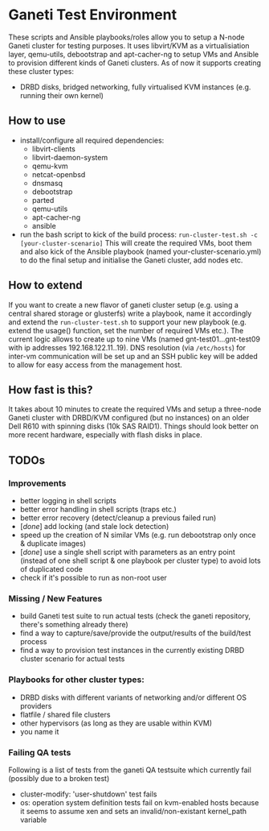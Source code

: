 # Ganeti Test Environment

These scripts and Ansible playbooks/roles allow you to setup a N-node Ganeti cluster for testing purposes. It uses libvirt/KVM as a virtualisiation layer, qemu-utils, debootstrap and apt-cacher-ng to setup VMs and Ansible to provision different kinds of Ganeti clusters. As of now it supports creating these cluster types:
- DRBD disks, bridged networking, fully virtualised KVM instances (e.g. running their own kernel)

## How to use

- install/configure all required dependencies:
  - libvirt-clients
  - libvirt-daemon-system
  - qemu-kvm
  - netcat-openbsd
  - dnsmasq
  - debootstrap
  - parted
  - qemu-utils
  - apt-cacher-ng
  - ansible
- run the bash script to kick of the build process: `run-cluster-test.sh -c [your-cluster-scenario]` This will create the required VMs, boot them and also kick of the Ansible playbook (named your-cluster-scenario.yml) to do the final setup and initialise the Ganeti cluster, add nodes etc.

## How to extend

If you want to create a new flavor of ganeti cluster setup (e.g. using a central shared storage or glusterfs) write a playbook, name it accordingly and extend the `run-cluster-test.sh` to support your new playbook (e.g. extend the usage() function, set the number of required VMs etc.). The current logic allows to create up to nine VMs (named gnt-test01...gnt-test09 with ip addresses 192.168.122.11..19). DNS resolution (via `/etc/hosts`) for inter-vm communication will be set up and an SSH public key will be added to allow for easy access from the management host.

## How fast is this?

It takes about 10 minutes to create the required VMs and setup a three-node Ganeti cluster with DRBD/KVM configured (but no instances) on an older Dell R610 with spinning disks (10k SAS RAID1). Things should look better on more recent hardware, especially with flash disks in place.

## TODOs

### Improvements
- better logging in shell scripts
- better error handling in shell scripts (traps etc.)
- better error recovery (detect/cleanup a previous failed run)
- [*done*] add locking (and stale lock detection)
- speed up the creation of N similar VMs (e.g. run debootstrap only once & duplicate images)
- [*done*] use a single shell script with parameters as an entry point (instead of one shell script & one playbook per cluster type) to avoid lots of duplicated code
- check if it's possible to run as non-root user

### Missing / New Features
- build Ganeti test suite to run actual tests (check the ganeti repository, there's something already there)
- find a way to capture/save/provide the output/results of the build/test process
- find a way to provision test instances in the currently existing DRBD cluster scenario for actual tests

### Playbooks for other cluster types:
- DRBD disks with different variants of networking and/or different OS providers
- flatfile / shared file clusters
- other hypervisors (as long as they are usable within KVM)
- you name it

### Failing QA tests
Following is a list of tests from the ganeti QA testsuite which currently fail (possibly due to a broken test)
- cluster-modify: 'user-shutdown' test fails
- os: operation system definition tests fail on kvm-enabled hosts because it seems to assume xen and sets an invalid/non-existant kernel_path variable
